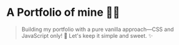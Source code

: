 # A Portfolio of mine 🧏‍♂️

> Building my portfolio with a pure vanilla approach—CSS and JavaScript only! 🍦 Let's keep it simple and sweet. ✨
